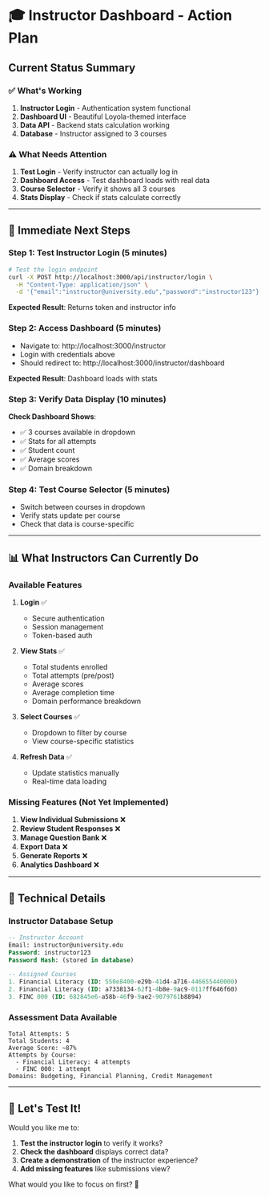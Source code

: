 # 🎓 Instructor Dashboard - Action Plan

## Current Status Summary

### ✅ What's Working
1. **Instructor Login** - Authentication system functional
2. **Dashboard UI** - Beautiful Loyola-themed interface
3. **Data API** - Backend stats calculation working
4. **Database** - Instructor assigned to 3 courses

### ⚠️ What Needs Attention

1. **Test Login** - Verify instructor can actually log in
2. **Dashboard Access** - Test dashboard loads with real data
3. **Course Selector** - Verify it shows all 3 courses
4. **Stats Display** - Check if stats calculate correctly

---

## 🎯 Immediate Next Steps

### Step 1: Test Instructor Login (5 minutes)
```bash
# Test the login endpoint
curl -X POST http://localhost:3000/api/instructor/login \
  -H "Content-Type: application/json" \
  -d '{"email":"instructor@university.edu","password":"instructor123"}'
```

**Expected Result**: Returns token and instructor info

### Step 2: Access Dashboard (5 minutes)
- Navigate to: http://localhost:3000/instructor
- Login with credentials above
- Should redirect to: http://localhost:3000/instructor/dashboard

**Expected Result**: Dashboard loads with stats

### Step 3: Verify Data Display (10 minutes)
**Check Dashboard Shows**:
- ✅ 3 courses available in dropdown
- ✅ Stats for all attempts
- ✅ Student count
- ✅ Average scores
- ✅ Domain breakdown

### Step 4: Test Course Selector (5 minutes)
- Switch between courses in dropdown
- Verify stats update per course
- Check that data is course-specific

---

## 📊 What Instructors Can Currently Do

### Available Features
1. **Login** ✅
   - Secure authentication
   - Session management
   - Token-based auth

2. **View Stats** ✅
   - Total students enrolled
   - Total attempts (pre/post)
   - Average scores
   - Average completion time
   - Domain performance breakdown

3. **Select Courses** ✅
   - Dropdown to filter by course
   - View course-specific statistics

4. **Refresh Data** ✅
   - Update statistics manually
   - Real-time data loading

### Missing Features (Not Yet Implemented)
1. **View Individual Submissions** ❌
2. **Review Student Responses** ❌
3. **Manage Question Bank** ❌
4. **Export Data** ❌
5. **Generate Reports** ❌
6. **Analytics Dashboard** ❌

---

## 🔧 Technical Details

### Instructor Database Setup
```sql
-- Instructor Account
Email: instructor@university.edu
Password: instructor123
Password Hash: (stored in database)

-- Assigned Courses
1. Financial Literacy (ID: 550e8400-e29b-41d4-a716-446655440000)
2. Financial Literacy (ID: a7338134-62f1-4b8e-9ac9-0117ff646f60)
3. FINC 000 (ID: 682845e6-a58b-46f9-9ae2-9079761b8894)
```

### Assessment Data Available
```
Total Attempts: 5
Total Students: 4
Average Score: ~87%
Attempts by Course:
  - Financial Literacy: 4 attempts
  - FINC 000: 1 attempt
Domains: Budgeting, Financial Planning, Credit Management
```

---

## 🚀 Let's Test It!

Would you like me to:
1. **Test the instructor login** to verify it works?
2. **Check the dashboard** displays correct data?
3. **Create a demonstration** of the instructor experience?
4. **Add missing features** like submissions view?

What would you like to focus on first? 🎯

